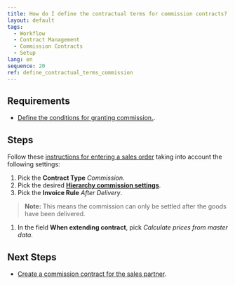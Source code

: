 ```yaml
---
title: How do I define the contractual terms for commission contracts?
layout: default
tags:
  - Workflow
  - Contract Management
  - Commission Contracts
  - Setup
lang: en
sequence: 20
ref: define_contractual_terms_commission
---
```


## Requirements
- [Define the conditions for granting commission.](Commission_conditons_details).

## Steps
Follow these [instructions for entering a sales order](SalesOrder_recording) taking into account the following settings:
1. Pick the **Contract Type** *Commission*.
1. Pick the desired [**Hierarchy commission settings**](Commission_conditons_details).
1. Pick the **Invoice Rule** *After Delivery*.
 >**Note:** This means the commission can only be settled after the goods have been delivered.

1. In the field **When extending contract**, pick *Calculate prices from master data*.

## Next Steps
- [Create a commission contract for the sales partner](Create_commission_contract).
